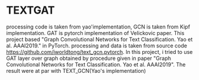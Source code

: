 # TEXTGAT
processing code is taken from yao'implementation,
GCN is taken from Kipf implementation.
GAT is pytorch implementation of VeIickovic paper.
This project based "Graph Convolutional Networks for Text Classification. Yao et al. AAAI2019." in PyTorch.
processing and data is taken from source code  https://github.com/iworldtong/text_gcn.pytorch.
In this project, i tried to use GAT layer over graph obtained by procedure given in paper "Graph Convolutional Networks for Text Classification. Yao et al. AAAI2019".
The result were at par with TEXT_GCN(Yao's implementation)
